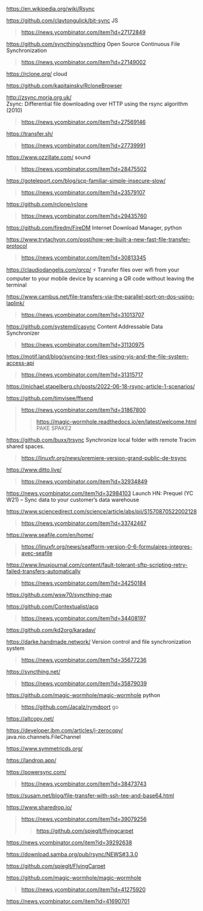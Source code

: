 https://en.wikipedia.org/wiki/Rsync

https://github.com/claytongulick/bit-sync JS
> https://news.ycombinator.com/item?id=27172849

https://github.com/syncthing/syncthing Open Source Continuous File Synchronization
> https://news.ycombinator.com/item?id=27149002

https://rclone.org/ cloud

https://github.com/kapitainsky/RcloneBrowser

http://zsync.moria.org.uk/  	
Zsync: Differential file downloading over HTTP using the rsync algorithm (2010)
> https://news.ycombinator.com/item?id=27569146

https://transfer.sh/
> https://news.ycombinator.com/item?id=27739991

https://www.ozzillate.com/ sound
> https://news.ycombinator.com/item?id=28475502

https://goteleport.com/blog/scp-familiar-simple-insecure-slow/
> https://news.ycombinator.com/item?id=23579107

https://github.com/rclone/rclone
> https://news.ycombinator.com/item?id=29435760

https://github.com/firedm/FireDM Internet Download Manager, python

https://www.trytachyon.com/post/how-we-built-a-new-fast-file-transfer-protocol
> https://news.ycombinator.com/item?id=30813345

https://claudiodangelis.com/qrcp/ :zap: Transfer files over wifi from your computer to your mobile device by scanning a QR code without leaving the terminal

https://www.cambus.net/file-transfers-via-the-parallel-port-on-dos-using-laplink/
> https://news.ycombinator.com/item?id=31013707

https://github.com/systemd/casync Content Addressable Data Synchronizer
> https://news.ycombinator.com/item?id=31130975

https://motif.land/blog/syncing-text-files-using-yjs-and-the-file-system-access-api
> https://news.ycombinator.com/item?id=31315717

https://michael.stapelberg.ch/posts/2022-06-18-rsync-article-1-scenarios/

https://github.com/timvisee/ffsend
> https://news.ycombinator.com/item?id=31867800
> > https://magic-wormhole.readthedocs.io/en/latest/welcome.html PAKE SPAKE2

https://github.com/buxx/trsync Synchronize local folder with remote Tracim shared spaces.
> https://linuxfr.org/news/premiere-version-grand-public-de-trsync

https://www.ditto.live/
> https://news.ycombinator.com/item?id=32934849

https://news.ycombinator.com/item?id=32984103 Launch HN: Prequel (YC W21) – Sync data to your customer’s data warehouse

https://www.sciencedirect.com/science/article/abs/pii/S1570870522002128
> https://news.ycombinator.com/item?id=33742467

https://www.seafile.com/en/home/
> https://linuxfr.org/news/seafform-version-0-6-formulaires-integres-avec-seafile

https://www.linuxjournal.com/content/fault-tolerant-sftp-scripting-retry-failed-transfers-automatically
> https://news.ycombinator.com/item?id=34250184

https://github.com/wsw70/syncthing-map

https://github.com/Contextualist/acp
> https://news.ycombinator.com/item?id=34408197

https://github.com/kd2org/karadav/

https://darke.handmade.network/ Version control and file synchronization system
> https://news.ycombinator.com/item?id=35677236

https://syncthing.net/
> https://news.ycombinator.com/item?id=35879039

https://github.com/magic-wormhole/magic-wormhole python
> https://github.com/Jacalz/rymdport go

https://altcopy.net/

https://developer.ibm.com/articles/j-zerocopy/ java.nio.channels.FileChannel

https://www.symmetricds.org/

https://landrop.app/
>

https://powersync.com/
> https://news.ycombinator.com/item?id=38473743

https://susam.net/blog/file-transfer-with-ssh-tee-and-base64.html

https://www.sharedrop.io/
> https://news.ycombinator.com/item?id=39079256
> > https://github.com/spieglt/flyingcarpet

https://news.ycombinator.com/item?id=39292638

https://download.samba.org/pub/rsync/NEWS#3.3.0

https://github.com/spieglt/FlyingCarpet

https://github.com/magic-wormhole/magic-wormhole
> https://news.ycombinator.com/item?id=41275920

https://news.ycombinator.com/item?id=41690701

